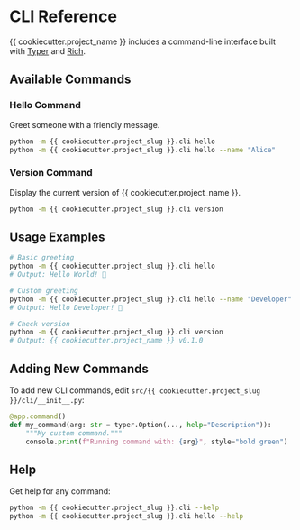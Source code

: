 # CLI Reference

{{ cookiecutter.project_name }} includes a command-line interface built with [Typer](https://typer.tiangolo.com/) and [Rich](https://rich.readthedocs.io/).

## Available Commands

### Hello Command

Greet someone with a friendly message.

```bash
python -m {{ cookiecutter.project_slug }}.cli hello
python -m {{ cookiecutter.project_slug }}.cli hello --name "Alice"
```

### Version Command

Display the current version of {{ cookiecutter.project_name }}.

```bash
python -m {{ cookiecutter.project_slug }}.cli version
```

## Usage Examples

```bash
# Basic greeting
python -m {{ cookiecutter.project_slug }}.cli hello
# Output: Hello World! 👋

# Custom greeting
python -m {{ cookiecutter.project_slug }}.cli hello --name "Developer"
# Output: Hello Developer! 👋

# Check version
python -m {{ cookiecutter.project_slug }}.cli version
# Output: {{ cookiecutter.project_name }} v0.1.0
```

## Adding New Commands

To add new CLI commands, edit `src/{{ cookiecutter.project_slug }}/cli/__init__.py`:

```python
@app.command()
def my_command(arg: str = typer.Option(..., help="Description")):
    """My custom command."""
    console.print(f"Running command with: {arg}", style="bold green")
```

## Help

Get help for any command:

```bash
python -m {{ cookiecutter.project_slug }}.cli --help
python -m {{ cookiecutter.project_slug }}.cli hello --help
```
